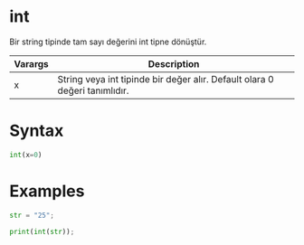 # int
Bir string tipinde tam sayı değerini int tipne dönüştür.

|Varargs|Description|
|-------|-----------|
|x|String veya int tipinde bir değer alır. Default olara 0 değeri tanımlıdır.|

# Syntax
```python
int(x=0)
```

# Examples
```python
str = "25";

print(int(str));
```